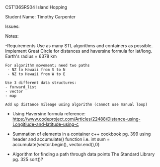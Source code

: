 
CST136SRS04
Island Hopping

Student Name: Timothy Carpenter

Issues:

Notes:

-Requirements
	Use as many STL algorithms and containers as possible.
	Implement Great Circle for distances and haversine formula for lat/long.
	Earth's radius = 6378 km

	For algorithm movement; need two paths
	 - NZ to Hawaii from S to N
	 - NZ to Hawaii from W to E

	Use 3 different data structures:
	- forward_list
	- vector
	- map

	Add up distance mileage using algorithm (cannot use manual loop)


- Using Haversine formula reference: 
   https://www.codeproject.com/Articles/22488/Distance-using-Longitiude-and-latitude-using-c



- Summation of elements in a container
  c++ cookbook pg. 399
  using <numeric> header and accumulate() function
  i.e.		int sum = accumulate(vector.begin(), vector.end(),0)

- Algorithm for finding a path through data points
  The Standard Library pg. 325
 sort()? 